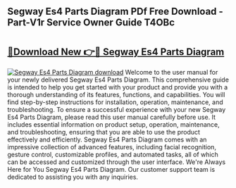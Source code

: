 ## Segway Es4 Parts Diagram PDf Free Download - Part-V1r Service Owner Guide T4OBc

# <h2><a href="http://dfng7s.blite.top/?on=Segway+Es4+Parts+Diagram">🔗Download New 👉🔴 Segway Es4 Parts Diagram</a></h2>

[![Segway Es4 Parts Diagram download](https://i.imgur.com/lujVjoI.png)](http://dfng7s.blite.top/?on=Segway+Es4+Parts+Diagram)
Welcome to the user manual for your newly delivered Segway Es4 Parts Diagram. This comprehensive guide is intended to help you get started with your product and provide you with a thorough understanding of its features, functions, and capabilities. You will find step-by-step instructions for installation, operation, maintenance, and troubleshooting. To ensure a successful experience with your new Segway Es4 Parts Diagram, please read this user manual carefully before use. It includes essential information on product setup, operation, maintenance, and troubleshooting, ensuring that you are able to use the product effectively and efficiently. Segway Es4 Parts Diagram comes with an impressive collection of advanced features, including facial recognition, gesture control, customizable profiles, and automated tasks, all of which can be accessed and customized through the user interface. We're Always Here for You Segway Es4 Parts Diagram. Our customer support team is dedicated to assisting you with any inquiries.
